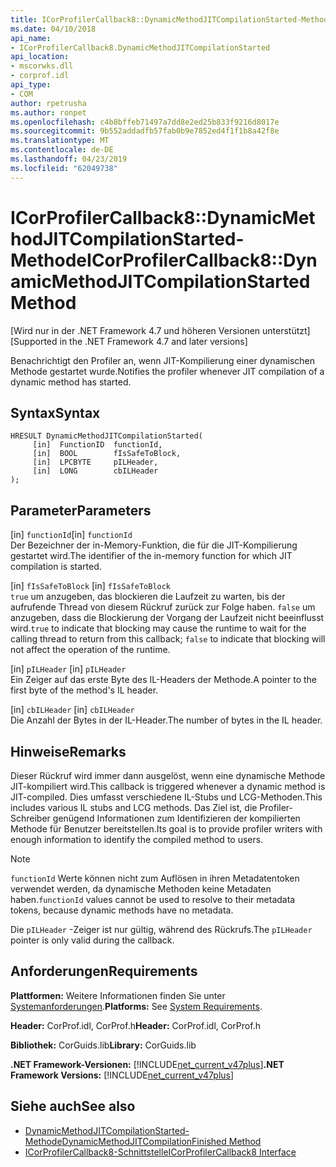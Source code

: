 ```yaml
---
title: ICorProfilerCallback8::DynamicMethodJITCompilationStarted-Methode
ms.date: 04/10/2018
api_name:
- ICorProfilerCallback8.DynamicMethodJITCompilationStarted
api_location:
- mscorwks.dll
- corprof.idl
api_type:
- COM
author: rpetrusha
ms.author: ronpet
ms.openlocfilehash: c4b8bffeb71497a7dd8e2ed25b833f9216d8017e
ms.sourcegitcommit: 9b552addadfb57fab0b9e7852ed4f1f1b8a42f8e
ms.translationtype: MT
ms.contentlocale: de-DE
ms.lasthandoff: 04/23/2019
ms.locfileid: "62049738"
---
```

# <a name="icorprofilercallback8dynamicmethodjitcompilationstarted-method"></a><span data-ttu-id="7158e-102">ICorProfilerCallback8::DynamicMethodJITCompilationStarted-Methode</span><span class="sxs-lookup"><span data-stu-id="7158e-102">ICorProfilerCallback8::DynamicMethodJITCompilationStarted Method</span></span>
<span data-ttu-id="7158e-103">[Wird nur in der .NET Framework 4.7 und höheren Versionen unterstützt]</span><span class="sxs-lookup"><span data-stu-id="7158e-103">[Supported in the .NET Framework 4.7 and later versions]</span></span>  
  
<span data-ttu-id="7158e-104">Benachrichtigt den Profiler an, wenn JIT-Kompilierung einer dynamischen Methode gestartet wurde.</span><span class="sxs-lookup"><span data-stu-id="7158e-104">Notifies the profiler whenever JIT compilation of a dynamic method has started.</span></span>  
  
## <a name="syntax"></a><span data-ttu-id="7158e-105">Syntax</span><span class="sxs-lookup"><span data-stu-id="7158e-105">Syntax</span></span>  
  
```  
HRESULT DynamicMethodJITCompilationStarted(  
     [in]  FunctionID  functionId,   
     [in]  BOOL        fIsSafeToBlock,   
     [in]  LPCBYTE     pILHeader,   
     [in]  LONG        cbILHeader   
);  
```  
  
## <a name="parameters"></a><span data-ttu-id="7158e-106">Parameter</span><span class="sxs-lookup"><span data-stu-id="7158e-106">Parameters</span></span>  
<span data-ttu-id="7158e-107">[in] `functionId`</span><span class="sxs-lookup"><span data-stu-id="7158e-107">[in] `functionId`</span></span>  
<span data-ttu-id="7158e-108">Der Bezeichner der in-Memory-Funktion, die für die JIT-Kompilierung gestartet wird.</span><span class="sxs-lookup"><span data-stu-id="7158e-108">The identifier of the in-memory function for which JIT compilation is started.</span></span>   

<span data-ttu-id="7158e-109">[in] `fIsSafeToBlock` </span><span class="sxs-lookup"><span data-stu-id="7158e-109">[in] `fIsSafeToBlock` </span></span>  
<span data-ttu-id="7158e-110">`true` um anzugeben, das blockieren die Laufzeit zu warten, bis der aufrufende Thread von diesem Rückruf zurück zur Folge haben. `false` um anzugeben, dass die Blockierung der Vorgang der Laufzeit nicht beeinflusst wird.</span><span class="sxs-lookup"><span data-stu-id="7158e-110">`true` to indicate that blocking may cause the runtime to wait for the calling thread to return from this callback; `false` to indicate that blocking will not affect the operation of the runtime.</span></span>  

<span data-ttu-id="7158e-111">[in] `pILHeader`  </span><span class="sxs-lookup"><span data-stu-id="7158e-111">[in] `pILHeader`  </span></span>  
<span data-ttu-id="7158e-112">Ein Zeiger auf das erste Byte des IL-Headers der Methode.</span><span class="sxs-lookup"><span data-stu-id="7158e-112">A pointer to the first byte of the method's IL header.</span></span>   

<span data-ttu-id="7158e-113">[in] `cbILHeader`  </span><span class="sxs-lookup"><span data-stu-id="7158e-113">[in] `cbILHeader`  </span></span>  
<span data-ttu-id="7158e-114">Die Anzahl der Bytes in der IL-Header.</span><span class="sxs-lookup"><span data-stu-id="7158e-114">The number of bytes in the IL header.</span></span> 

## <a name="remarks"></a><span data-ttu-id="7158e-115">Hinweise</span><span class="sxs-lookup"><span data-stu-id="7158e-115">Remarks</span></span>  

<span data-ttu-id="7158e-116">Dieser Rückruf wird immer dann ausgelöst, wenn eine dynamische Methode JIT-kompiliert wird.</span><span class="sxs-lookup"><span data-stu-id="7158e-116">This callback is triggered whenever a dynamic method is JIT-compiled.</span></span> <span data-ttu-id="7158e-117">Dies umfasst verschiedene IL-Stubs und LCG-Methoden.</span><span class="sxs-lookup"><span data-stu-id="7158e-117">This includes various IL stubs and LCG methods.</span></span> <span data-ttu-id="7158e-118">Das Ziel ist, die Profiler-Schreiber genügend Informationen zum Identifizieren der kompilierten Methode für Benutzer bereitstellen.</span><span class="sxs-lookup"><span data-stu-id="7158e-118">Its goal is to provide profiler writers with enough information to identify the compiled method to users.</span></span>

> [!NOTE]
> <span data-ttu-id="7158e-119">`functionId` Werte können nicht zum Auflösen in ihren Metadatentoken verwendet werden, da dynamische Methoden keine Metadaten haben.</span><span class="sxs-lookup"><span data-stu-id="7158e-119">`functionId` values cannot be used to resolve to their metadata tokens, because dynamic methods have no metadata.</span></span>

<span data-ttu-id="7158e-120">Die `pILHeader` -Zeiger ist nur gültig, während des Rückrufs.</span><span class="sxs-lookup"><span data-stu-id="7158e-120">The `pILHeader` pointer is only valid during the callback.</span></span>

## <a name="requirements"></a><span data-ttu-id="7158e-121">Anforderungen</span><span class="sxs-lookup"><span data-stu-id="7158e-121">Requirements</span></span>  
 <span data-ttu-id="7158e-122">**Plattformen:** Weitere Informationen finden Sie unter [Systemanforderungen](../../../../docs/framework/get-started/system-requirements.md).</span><span class="sxs-lookup"><span data-stu-id="7158e-122">**Platforms:** See [System Requirements](../../../../docs/framework/get-started/system-requirements.md).</span></span>  
  
 <span data-ttu-id="7158e-123">**Header:** CorProf.idl, CorProf.h</span><span class="sxs-lookup"><span data-stu-id="7158e-123">**Header:** CorProf.idl, CorProf.h</span></span>  
  
 <span data-ttu-id="7158e-124">**Bibliothek:** CorGuids.lib</span><span class="sxs-lookup"><span data-stu-id="7158e-124">**Library:** CorGuids.lib</span></span>  
  
 <span data-ttu-id="7158e-125">**.NET Framework-Versionen:** [!INCLUDE[net_current_v47plus](../../../../includes/net-current-v47plus.md)]</span><span class="sxs-lookup"><span data-stu-id="7158e-125">**.NET Framework Versions:** [!INCLUDE[net_current_v47plus](../../../../includes/net-current-v47plus.md)]</span></span>  
  
## <a name="see-also"></a><span data-ttu-id="7158e-126">Siehe auch</span><span class="sxs-lookup"><span data-stu-id="7158e-126">See also</span></span>

- [<span data-ttu-id="7158e-127">DynamicMethodJITCompilationStarted-Methode</span><span class="sxs-lookup"><span data-stu-id="7158e-127">DynamicMethodJITCompilationFinished Method</span></span>](icorprofilercallback8-dynamicmethodjitcompilationfinished-method.md)
- [<span data-ttu-id="7158e-128">ICorProfilerCallback8-Schnittstelle</span><span class="sxs-lookup"><span data-stu-id="7158e-128">ICorProfilerCallback8 Interface</span></span>](icorprofilercallback8-interface.md)
